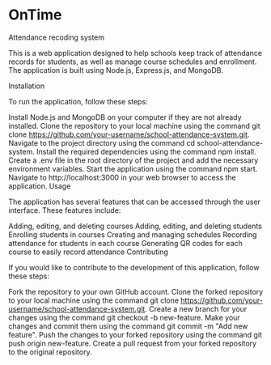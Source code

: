 # OnTime
Attendance recoding system

This is a web application designed to help schools keep track of attendance records for students, as well as manage course schedules and enrollment. The application is built using Node.js, Express.js, and MongoDB.

Installation

To run the application, follow these steps:

Install Node.js and MongoDB on your computer if they are not already installed.
Clone the repository to your local machine using the command git clone https://github.com/your-username/school-attendance-system.git.
Navigate to the project directory using the command cd school-attendance-system.
Install the required dependencies using the command npm install.
Create a .env file in the root directory of the project and add the necessary environment variables.
Start the application using the command npm start.
Navigate to http://localhost:3000 in your web browser to access the application.
Usage

The application has several features that can be accessed through the user interface. These features include:

Adding, editing, and deleting courses
Adding, editing, and deleting students
Enrolling students in courses
Creating and managing schedules
Recording attendance for students in each course
Generating QR codes for each course to easily record attendance
Contributing

If you would like to contribute to the development of this application, follow these steps:

Fork the repository to your own GitHub account.
Clone the forked repository to your local machine using the command git clone https://github.com/your-username/school-attendance-system.git.
Create a new branch for your changes using the command git checkout -b new-feature.
Make your changes and commit them using the command git commit -m "Add new feature".
Push the changes to your forked repository using the command git push origin new-feature.
Create a pull request from your forked repository to the original repository.
